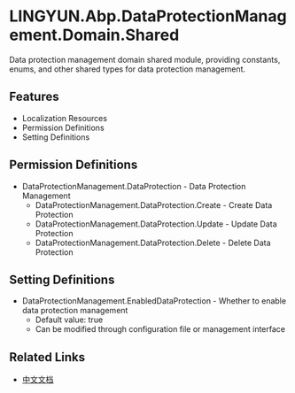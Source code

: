 # LINGYUN.Abp.DataProtectionManagement.Domain.Shared

Data protection management domain shared module, providing constants, enums, and other shared types for data protection management.

## Features

* Localization Resources
* Permission Definitions
* Setting Definitions

## Permission Definitions

* DataProtectionManagement.DataProtection - Data Protection Management
  * DataProtectionManagement.DataProtection.Create - Create Data Protection
  * DataProtectionManagement.DataProtection.Update - Update Data Protection
  * DataProtectionManagement.DataProtection.Delete - Delete Data Protection

## Setting Definitions

* DataProtectionManagement.EnabledDataProtection - Whether to enable data protection management
  * Default value: true
  * Can be modified through configuration file or management interface

## Related Links

* [中文文档](./README.md)

